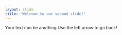 ```yaml
---
layout: slide
title: "Welcome to our second slide!"
---
```

Your text can be anything
Use the left arrow to go back!
